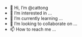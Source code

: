 - 👋 Hi, I’m @cattong
- 👀 I’m interested in ...
- 🌱 I’m currently learning ...
- 💞️ I’m looking to collaborate on ...
- 📫 How to reach me ...

<!---
cattong/cattong is a ✨ special ✨ repository because its `README.md` (this file) appears on your GitHub profile.
You can click the Preview link to take a look at your changes.
--->
